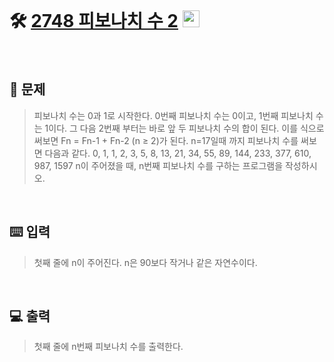 <br>

# 🛠️ [2748 피보나치 수 2](http://www.acmicpc.net/problem/2748) <img height="27px" width="27px" src="https://static.solved.ac/tier_small/5.svg"/>
<br>

## 📖 문제
>피보나치 수는 0과 1로 시작한다. 0번째 피보나치 수는 0이고, 1번째 피보나치 수는 1이다. 그 다음 2번째 부터는 바로 앞 두 피보나치 수의 합이 된다.
>이를 식으로 써보면 Fn = Fn-1 + Fn-2 (n ≥ 2)가 된다.
>n=17일때 까지 피보나치 수를 써보면 다음과 같다.
>0, 1, 1, 2, 3, 5, 8, 13, 21, 34, 55, 89, 144, 233, 377, 610, 987, 1597
>n이 주어졌을 때, n번째 피보나치 수를 구하는 프로그램을 작성하시오.

<br>

## ⌨️ 입력
>첫째 줄에 n이 주어진다. n은 90보다 작거나 같은 자연수이다.

<br>

## 💻 출력
>첫째 줄에 n번째 피보나치 수를 출력한다.

<br><br>
